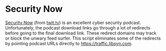 # Security Now

[Security Now](https://www.grc.com/securitynow.htm) (from [twit.tv](https://twit.tv)) is an excellent cyber security podcast. Unfortunately, the podcast download links go through a lot of redirects before going to the final download link. These redirect domains may track or block the unwary feed surfer. This script eliminates some of the redirects by pointing podcast URLs directly to <https://traffic.libsyn.com>.
